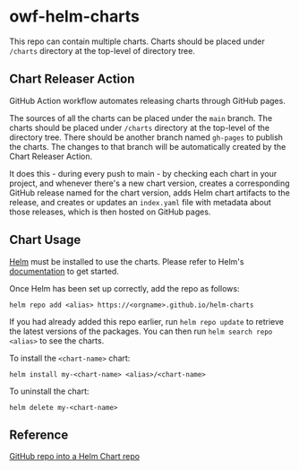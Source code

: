 # owf-helm-charts

This repo can contain multiple charts. Charts should be placed under `/charts` directory at the top-level of directory tree. 

## Chart Releaser Action

GitHub Action workflow automates releasing charts through GitHub pages. 

The sources of all the charts can be placed under the `main` branch. The charts should be placed under `/charts` directory at the top-level of the directory tree. There should be another branch named `gh-pages` to publish the charts. The changes to that branch will be automatically created by the Chart Releaser Action.

 It does this - during every push to main - by checking each chart in your project, and whenever there's a new chart version, creates a corresponding GitHub release named for the chart version, adds Helm chart artifacts to the release, and creates or updates an `index.yaml` file with metadata about those releases, which is then hosted on GitHub pages.

## Chart Usage

[Helm](https://helm.sh) must be installed to use the charts.  Please refer to
Helm's [documentation](https://helm.sh/docs) to get started.

Once Helm has been set up correctly, add the repo as follows:

  ```
  helm repo add <alias> https://<orgname>.github.io/helm-charts
  ```

If you had already added this repo earlier, run `helm repo update` to retrieve
the latest versions of the packages.  You can then run `helm search repo
<alias>` to see the charts.

To install the `<chart-name>` chart:
    
    helm install my-<chart-name> <alias>/<chart-name>

To uninstall the chart:
    
    helm delete my-<chart-name>
    
## Reference

[GitHub repo into a Helm Chart repo](https://blog.knoldus.com/how-to-turn-your-git-hub-repo-into-a-helm-charts-repo/)